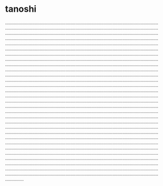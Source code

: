 # tanoshi

.......................................................................................................................................................................................................................................................................................................................................................................................................................................................................................................................................................................................................................................................................................................................................................................................................................................................................................................................................................................................................................................................................................................................................................................................................................................................................................................................................................................................................................................................................................................................................................................................................................................................................................................................................................................................................................................................................................................................................................................................................................................................................................................................................................................................................................................................................................................................................................................................................................................................................................................................................................................................................................................................................................................................................................................................................................................................................................................................................................................................................................................................................................................................................................................................................................................................................................................................................................................................................................................................................................................................................................................................................................................................................................................................................................................................................................................................................................